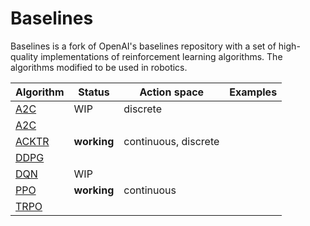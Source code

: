 # Baselines

Baselines is a fork of OpenAI's baselines repository with a set of high-quality implementations of reinforcement learning algorithms. The algorithms modified to be used in robotics.

| Algorithm | Status | Action space | Examples |
| -------- | ------- | -------- | -------- |
|[A2C](baselines/a2c) | WIP | discrete | |
|[A2C](baselines/a3c) |  |  | |
|[ACKTR](baselines/acktr) | **working** | continuous, discrete | |  
|[DDPG](baselines/ddpg) | | | |
|[DQN](baselines/deepq) | WIP | | |
|[PPO](baselines/ppo1) | **working** | continuous | |
|[TRPO](baselines/trpo_mpi) | | | |
